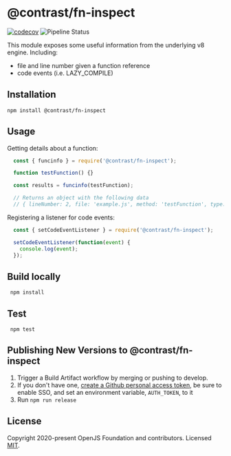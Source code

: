 # @contrast/fn-inspect
[![codecov](https://codecov.io/gh/Contrast-Security-Inc/node-fn-inspect/branch/main/graph/badge.svg)](https://codecov.io/gh/Contrast-Security-Inc/node-fn-inspect)
![Pipeline Status](https://github.com/Contrast-Security-Inc/node-fn-inspect/workflows/Unit%20Tests%20and%20Build/badge.svg)

This module exposes some useful information from the underlying v8 engine.  Including:

* file and line number given a function reference
* code events (i.e. LAZY_COMPILE)

## Installation
`npm install @contrast/fn-inspect`

## Usage

Getting details about a function:

```javascript
  const { funcinfo } = require('@contrast/fn-inspect');

  function testFunction() {}

  const results = funcinfo(testFunction);

  // Returns an object with the following data
  // { lineNumber: 2, file: 'example.js', method: 'testFunction', type: 'Function' }
```

Registering a listener for code events:

```javascript
  const { setCodeEventListener } = require('@contrast/fn-inspect');

  setCodeEventListener(function(event) {
    console.log(event);
  });
```

## Build locally
` npm install`

## Test
` npm test`

## Publishing New Versions to @contrast/fn-inspect
1. Trigger a Build Artifact workflow by merging or pushing to develop.
2. If you don't have one, [create a Github personal access token](https://docs.github.com/en/github/authenticating-to-github/creating-a-personal-access-token), be sure to enable SSO, and set an environment variable, `AUTH_TOKEN`, to it
3. Run `npm run release`

## License
Copyright 2020-present OpenJS Foundation and contributors. Licensed [MIT](https://github.com/Contrast-Security-Inc/node-fn-inspect/blob/main/LICENSE).
